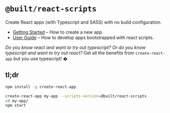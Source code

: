 # `@built/react-scripts`

Create React apps (with Typescript and SASS) with no build configuration.

 * [Getting Started](#tldr) – How to create a new app.
 * [User Guide](https://github.com/built/create-react-app/blob/master/packages/react-scripts/template/README.md) – How to develop apps bootstrapped with react scripts.

_Do you know react and want to try out typescript? Or do you know typescript and want to try out react?_ Get all the benefits from `create-react-app` but you use typescript! �

## tl;dr

```sh
npm install -g create-react-app

create-react-app my-app --scripts-version=@built/react-scripts
cd my-app/
npm start
```
